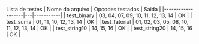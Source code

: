 Lista de testes
| Nome do arquivo   | Opcodes testados | Saida |
|-------------------|---|-----------|
| test_binary        | 03, 04, 07, 09, 10, 11, 12, 13, 14 | OK |
| test_suma         | 01, 11, 10, 12, 13, 14 | OK |
| test_fatorial         | 01, 02, 03, 05, 08, 10, 11, 12, 13, 14 | OK |
| test_string10        | 14, 15, 16 |  OK |
| test_string20        | 14, 15, 16 |  OK |
